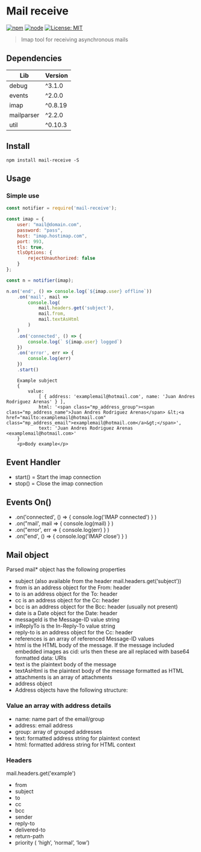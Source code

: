 # Mail receive 

[![npm](https://img.shields.io/npm/v/npm.svg)]() [![node](https://img.shields.io/badge/node-v9.5.0-green.svg)]() [![License: MIT](https://img.shields.io/badge/License-MIT-yellow.svg)](LICENSE)
> Imap tool for receiving asynchronous mails

## Dependencies

| Lib | Version |
|--|--|
|debug  | ^3.1.0 |
| events | ^2.0.0 |
|imap  | ^0.8.19 |
| mailparser | ^2.2.0 |
| util | ^0.10.3 |


## Install
```shell
npm install mail-receive -S
```

## Usage

### Simple use

``` javascript
const notifier = require('mail-receive');

const imap = {
    user: "mail@domain.com",
    password: "pass",
    host: "imap.hostimap.com",
    port: 993,
    tls: true,
    tlsOptions: {
        rejectUnauthorized: false
    }
};

const n = notifier(imap);

n.on('end', () => console.log(`${imap.user} offline`))
    .on('mail', mail => 
        console.log(
            mail.headers.get('subject'),
            mail.from,
            mail.textAsHtml
        )
    )
    .on('connected', () => {
        console.log(` ${imap.user} logged`)
    })
    .on('error', err => {
        console.log(err)
    })
    .start()

```

```shell
    Example subject 
    { 
        value:
            [ { address: 'examplemail@hotmail.com', name: 'Juan Andres Rodriguez Arenas' } ],
            html: '<span class="mp_address_group"><span class="mp_address_name">Juan Andres Rodriguez Arenas</span> &lt;<a href="mailto:examplemail@hotmail.com" class="mp_address_email">examplemail@hotmail.com</a>&gt;</span>',
            text: 'Juan Andres Rodriguez Arenas <examplemail@hotmail.com>' 
    } 
    <p>Body example</p>

```

## Event Handler

- start() = Start the imap connection
- stop() = Close the imap connection

## Events On()
    
- .on('connected', () => { console.log('IMAP connected') } )
- .on("mail', mail => { console.log(mail) } )
- .on("error', err => { console.log(err) } )
- .on("end', () => { console.log('IMAP close') } ) 


## Mail object

Parsed mail* object has the following properties

- subject (also available from the header mail.headers.get(‘subject’))
- from is an address object for the From: header
- to is an address object for the To: header
- cc is an address object for the Cc: header
- bcc is an address object for the Bcc: header (usually not present)
- date is a Date object for the Date: header
- messageId is the Message-ID value string
- inReplyTo is the In-Reply-To value string
- reply-to is an address object for the Cc: header
- references is an array of referenced Message-ID values
- html is the HTML body of the message. If the message included embedded images as cid: urls then these are all replaced with base64 formatted data: URIs
- text is the plaintext body of the message
- textAsHtml is the plaintext body of the message formatted as HTML
- attachments is an array of attachments
- address object
- Address objects have the following structure:

### Value an array with address details

- name: name part of the email/group
- address: email address
- group: array of grouped addresses
- text: formatted address string for plaintext context
- html: formatted address string for HTML context

### Headers

mail.headers.get('example') 

- from
- subject
- to
- cc
- bcc
- sender
- reply-to
- delivered-to
- return-path
- priority ( ‘high’, ‘normal’, ‘low’)
